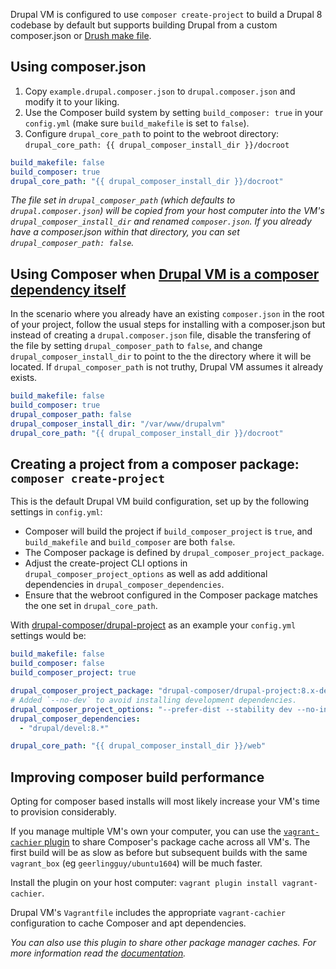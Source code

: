 Drupal VM is configured to use `composer create-project` to build a Drupal 8 codebase by default but supports building Drupal from a custom composer.json or [Drush make file](drush-make.md).

## Using composer.json

1. Copy `example.drupal.composer.json` to `drupal.composer.json` and modify it to your liking.
2. Use the Composer build system by setting `build_composer: true` in your `config.yml` (make sure `build_makefile` is set to `false`).
3. Configure `drupal_core_path` to point to the webroot directory: `drupal_core_path: {{ drupal_composer_install_dir }}/docroot`

```yaml
build_makefile: false
build_composer: true
drupal_core_path: "{{ drupal_composer_install_dir }}/docroot"
```

_The file set in `drupal_composer_path` (which defaults to `drupal.composer.json`) will be copied from your host computer into the VM's `drupal_composer_install_dir` and renamed `composer.json`. If you already have a composer.json within that directory, you can set `drupal_composer_path: false`._

## Using Composer when [Drupal VM is a composer dependency itself](../other/drupalvm-composer-dependency.md)

In the scenario where you already have an existing `composer.json` in the root of your project, follow the usual steps for installing with a composer.json but instead of creating a `drupal.composer.json` file, disable the transfering of the file by setting `drupal_composer_path` to `false`, and change `drupal_composer_install_dir` to point to the the directory where it will be located. If `drupal_composer_path` is not truthy, Drupal VM assumes it already exists.

```yaml
build_makefile: false
build_composer: true
drupal_composer_path: false
drupal_composer_install_dir: "/var/www/drupalvm"
drupal_core_path: "{{ drupal_composer_install_dir }}/docroot"
```

## Creating a project from a composer package: `composer create-project`

This is the default Drupal VM build configuration, set up by the following settings in `config.yml`:

  - Composer will build the project if `build_composer_project` is `true`, and `build_makefile` and `build_composer` are both `false`.
  - The Composer package is defined by `drupal_composer_project_package`.
  - Adjust the create-project CLI options in `drupal_composer_project_options` as well as add additional dependencies in `drupal_composer_dependencies`.
  - Ensure that the webroot configured in the Composer package matches the one set in `drupal_core_path`.

With [drupal-composer/drupal-project](https://github.com/drupal-composer/drupal-project) as an example your `config.yml` settings would be:

```yaml
build_makefile: false
build_composer: false
build_composer_project: true

drupal_composer_project_package: "drupal-composer/drupal-project:8.x-dev"
# Added `--no-dev` to avoid installing development dependencies.
drupal_composer_project_options: "--prefer-dist --stability dev --no-interaction --no-dev"
drupal_composer_dependencies:
  - "drupal/devel:8.*"

drupal_core_path: "{{ drupal_composer_install_dir }}/web"
```

## Improving composer build performance

Opting for composer based installs will most likely increase your VM's time to provision considerably.

If you manage multiple VM's own your computer, you can use the [`vagrant-cachier` plugin](http://fgrehm.viewdocs.io/vagrant-cachier/) to share Composer's package cache across all VM's. The first build will be as slow as before but subsequent builds with the same `vagrant_box` (eg `geerlingguy/ubuntu1604`) will be much faster.

Install the plugin on your host computer: `vagrant plugin install vagrant-cachier`.

Drupal VM's `Vagrantfile` includes the appropriate `vagrant-cachier` configuration to cache Composer and apt dependencies.

_You can also use this plugin to share other package manager caches. For more information read the [documentation](http://fgrehm.viewdocs.io/vagrant-cachier/usage/)._

